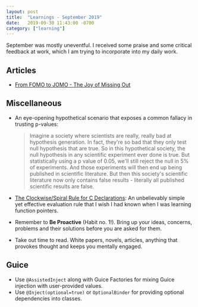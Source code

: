 ```yaml
---
layout: post
title:  "Learnings - September 2019"
date:   2019-09-30 11:43:00 -0700
category: ["learning"]
---
```


September was mostly uneventful. I received some praise and some critical feedback at work, which I am trying to incorporate into my daily work.

## Articles

 * [From FOMO to JOMO - The Joy of Missing Out](https://nesslabs.com/jomo)

## Miscellaneous

 * An eye-opening hypothetical scenario that exposes a common fallacy in trusting p-values:
   > Imagine a society where scientists are really, really bad at hypothesis generation. In fact, they're so bad that they only test null hypothesis that are true. So in this hypothetical society, the null hypothesis in any scientific experiment ever done is true. But statistically using a p value of 0.05, we'll still reject the null in 5% of experiments. And those experiments will then end up being published in scientific literature. But then this society's scientific literature now only contains false results - literally all published scientific results are false.

 * [The Clockwise/Spiral Rule for C Declarations](http://c-faq.com/decl/spiral.anderson.html): An unbelievably simple yet effective evaluation rule that I wish I had known when I was learning function pointers.
 * Remember to **Be Proactive** (Habit no. 1!). Bring up your ideas, concerns, problems and their solutions before you are asked for them.
 * Take out time to read. White papers, novels, articles, anything that provokes thought and keeps you mentally engaged.

## Guice

 * Use `@AssistedInject` along with Guice Factories for mixing Guice injection with user-provided values.
 * Use `@Inject(optional=true)` or `OptionalBinder` for providing optional dependencies into classes.
